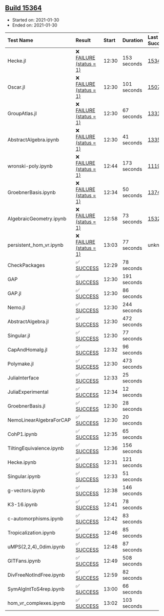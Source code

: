 ## [Build 15364](https://oscarci.mathematik.uni-kl.de/job/oscar/15364/)

* Started on: 2021-01-30
* Ended on: 2021-01-30

| Test Name    | Result | Start | Duration | Last Success | First Failure |
|:-------------|:-------|:------|:---------|:-------------|:--------------|
| Hecke.jl | ❌ [FAILURE (status = 1)](https://oscarci.mathematik.uni-kl.de/job/oscar/15364/artifact/logs/build-15364/Hecke.jl.log) | 12:30 | 153 seconds | [15344](https://oscarci.mathematik.uni-kl.de/job/oscar/15344/) | [15348](https://oscarci.mathematik.uni-kl.de/job/oscar/15348/) |
| Oscar.jl | ❌ [FAILURE (status = 1)](https://oscarci.mathematik.uni-kl.de/job/oscar/15364/artifact/logs/build-15364/Oscar.jl.log) | 12:30 | 101 seconds | [15079](https://oscarci.mathematik.uni-kl.de/job/oscar/15079/) | [15080](https://oscarci.mathematik.uni-kl.de/job/oscar/15080/) |
| GroupAtlas.jl | ❌ [FAILURE (status = 1)](https://oscarci.mathematik.uni-kl.de/job/oscar/15364/artifact/logs/build-15364/GroupAtlas.jl.log) | 12:30 | 67 seconds | [13311](https://oscarci.mathematik.uni-kl.de/job/oscar/13311/) | [13312](https://oscarci.mathematik.uni-kl.de/job/oscar/13312/) |
| AbstractAlgebra.ipynb | ❌ [FAILURE (status = 1)](https://oscarci.mathematik.uni-kl.de/job/oscar/15364/artifact/logs/build-15364/AbstractAlgebra.ipynb.log) | 12:30 | 41 seconds | [13355](https://oscarci.mathematik.uni-kl.de/job/oscar/13355/) | [13356](https://oscarci.mathematik.uni-kl.de/job/oscar/13356/) |
| wronski-poly.ipynb | ❌ [FAILURE (status = 1)](https://oscarci.mathematik.uni-kl.de/job/oscar/15364/artifact/logs/build-15364/wronski-poly.ipynb.log) | 12:44 | 173 seconds | [11192](https://oscarci.mathematik.uni-kl.de/job/oscar/11192/) | [11193](https://oscarci.mathematik.uni-kl.de/job/oscar/11193/) |
| GroebnerBasis.ipynb | ❌ [FAILURE (status = 1)](https://oscarci.mathematik.uni-kl.de/job/oscar/15364/artifact/logs/build-15364/GroebnerBasis.ipynb.log) | 12:34 | 50 seconds | [13748](https://oscarci.mathematik.uni-kl.de/job/oscar/13748/) | [13749](https://oscarci.mathematik.uni-kl.de/job/oscar/13749/) |
| AlgebraicGeometry.ipynb | ❌ [FAILURE (status = 1)](https://oscarci.mathematik.uni-kl.de/job/oscar/15364/artifact/logs/build-15364/AlgebraicGeometry.ipynb.log) | 12:58 | 73 seconds | [15322](https://oscarci.mathematik.uni-kl.de/job/oscar/15322/) | [15323](https://oscarci.mathematik.uni-kl.de/job/oscar/15323/) |
| persistent_hom_vr.ipynb | ❌ [FAILURE (status = 1)](https://oscarci.mathematik.uni-kl.de/job/oscar/15364/artifact/logs/build-15364/persistent_hom_vr.ipynb.log) | 13:03 | 77 seconds | unknown | unknown |
| CheckPackages | ✅ [SUCCESS](https://oscarci.mathematik.uni-kl.de/job/oscar/15364/artifact/logs/build-15364/CheckPackages.log) | 12:29 | 78 seconds |  |  |
| GAP | ✅ [SUCCESS](https://oscarci.mathematik.uni-kl.de/job/oscar/15364/artifact/logs/build-15364/GAP.log) | 12:30 | 191 seconds |  |  |
| GAP.jl | ✅ [SUCCESS](https://oscarci.mathematik.uni-kl.de/job/oscar/15364/artifact/logs/build-15364/GAP.jl.log) | 12:30 | 86 seconds |  |  |
| Nemo.jl | ✅ [SUCCESS](https://oscarci.mathematik.uni-kl.de/job/oscar/15364/artifact/logs/build-15364/Nemo.jl.log) | 12:30 | 244 seconds |  |  |
| AbstractAlgebra.jl | ✅ [SUCCESS](https://oscarci.mathematik.uni-kl.de/job/oscar/15364/artifact/logs/build-15364/AbstractAlgebra.jl.log) | 12:30 | 472 seconds |  |  |
| Singular.jl | ✅ [SUCCESS](https://oscarci.mathematik.uni-kl.de/job/oscar/15364/artifact/logs/build-15364/Singular.jl.log) | 12:30 | 77 seconds |  |  |
| CapAndHomalg.jl | ✅ [SUCCESS](https://oscarci.mathematik.uni-kl.de/job/oscar/15364/artifact/logs/build-15364/CapAndHomalg.jl.log) | 12:32 | 96 seconds |  |  |
| Polymake.jl | ✅ [SUCCESS](https://oscarci.mathematik.uni-kl.de/job/oscar/15364/artifact/logs/build-15364/Polymake.jl.log) | 12:30 | 473 seconds |  |  |
| JuliaInterface | ✅ [SUCCESS](https://oscarci.mathematik.uni-kl.de/job/oscar/15364/artifact/logs/build-15364/JuliaInterface.log) | 12:33 | 25 seconds |  |  |
| JuliaExperimental | ✅ [SUCCESS](https://oscarci.mathematik.uni-kl.de/job/oscar/15364/artifact/logs/build-15364/JuliaExperimental.log) | 12:34 | 12 seconds |  |  |
| GroebnerBasis.jl | ✅ [SUCCESS](https://oscarci.mathematik.uni-kl.de/job/oscar/15364/artifact/logs/build-15364/GroebnerBasis.jl.log) | 12:30 | 28 seconds |  |  |
| NemoLinearAlgebraForCAP | ✅ [SUCCESS](https://oscarci.mathematik.uni-kl.de/job/oscar/15364/artifact/logs/build-15364/NemoLinearAlgebraForCAP.log) | 12:30 | 20 seconds |  |  |
| CohP1.ipynb | ✅ [SUCCESS](https://oscarci.mathematik.uni-kl.de/job/oscar/15364/artifact/logs/build-15364/CohP1.ipynb.log) | 12:35 | 65 seconds |  |  |
| TiltingEquivalence.ipynb | ✅ [SUCCESS](https://oscarci.mathematik.uni-kl.de/job/oscar/15364/artifact/logs/build-15364/TiltingEquivalence.ipynb.log) | 12:36 | 156 seconds |  |  |
| Hecke.ipynb | ✅ [SUCCESS](https://oscarci.mathematik.uni-kl.de/job/oscar/15364/artifact/logs/build-15364/Hecke.ipynb.log) | 12:31 | 121 seconds |  |  |
| Singular.ipynb | ✅ [SUCCESS](https://oscarci.mathematik.uni-kl.de/job/oscar/15364/artifact/logs/build-15364/Singular.ipynb.log) | 12:33 | 51 seconds |  |  |
| g-vectors.ipynb | ✅ [SUCCESS](https://oscarci.mathematik.uni-kl.de/job/oscar/15364/artifact/logs/build-15364/g-vectors.ipynb.log) | 12:38 | 146 seconds |  |  |
| K3-16.ipynb | ✅ [SUCCESS](https://oscarci.mathematik.uni-kl.de/job/oscar/15364/artifact/logs/build-15364/K3-16.ipynb.log) | 12:41 | 78 seconds |  |  |
| c-automorphisms.ipynb | ✅ [SUCCESS](https://oscarci.mathematik.uni-kl.de/job/oscar/15364/artifact/logs/build-15364/c-automorphisms.ipynb.log) | 12:42 | 83 seconds |  |  |
| Tropicalization.ipynb | ✅ [SUCCESS](https://oscarci.mathematik.uni-kl.de/job/oscar/15364/artifact/logs/build-15364/Tropicalization.ipynb.log) | 12:46 | 85 seconds |  |  |
| uMPS(2,2,4)_0dim.ipynb | ✅ [SUCCESS](https://oscarci.mathematik.uni-kl.de/job/oscar/15364/artifact/logs/build-15364/uMPS-2-2-4-_0dim.ipynb.log) | 12:48 | 87 seconds |  |  |
| GITFans.ipynb | ✅ [SUCCESS](https://oscarci.mathematik.uni-kl.de/job/oscar/15364/artifact/logs/build-15364/GITFans.ipynb.log) | 12:49 | 508 seconds |  |  |
| DivFreeNotIndFree.ipynb | ✅ [SUCCESS](https://oscarci.mathematik.uni-kl.de/job/oscar/15364/artifact/logs/build-15364/DivFreeNotIndFree.ipynb.log) | 12:59 | 82 seconds |  |  |
| SymAlgIntToS4rep.ipynb | ✅ [SUCCESS](https://oscarci.mathematik.uni-kl.de/job/oscar/15364/artifact/logs/build-15364/SymAlgIntToS4rep.ipynb.log) | 13:00 | 66 seconds |  |  |
| hom_vr_complexes.ipynb | ✅ [SUCCESS](https://oscarci.mathematik.uni-kl.de/job/oscar/15364/artifact/logs/build-15364/hom_vr_complexes.ipynb.log) | 13:02 | 103 seconds |  |  |
